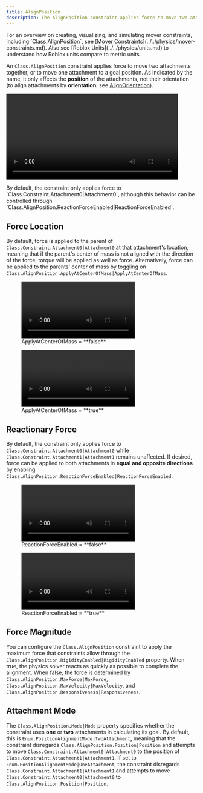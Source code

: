 ```yaml
---
title: AlignPosition
description: The AlignPosition constraint applies force to move two attachments together, or to move one attachment to a goal position.
---
```


<Alert severity="info">
For an overview on creating, visualizing, and simulating mover constraints, including `Class.AlignPosition`, see [Mover Constraints](../../physics/mover-constraints.md). Also see [Roblox&nbsp;Units](../../physics/units.md) to understand how Roblox units compare to metric units.
</Alert>

An `Class.AlignPosition` constraint applies force to move two attachments together, or to move one attachment to a goal position. As indicated by the name, it only affects the **position** of the attachments, not their orientation (to align attachments by **orientation**, see [AlignOrientation](../../physics/constraints/align-orientation.md)).

<video controls src="../../assets/physics/constraints/AlignPosition-Demo.mp4" width="90%" alt="Demo video of AlignPosition constraint"></video>

<Alert severity="warning">
By default, the constraint only applies force to `Class.Constraint.Attachment0|Attachment0`, although this behavior can be controlled through `Class.AlignPosition.ReactionForceEnabled|ReactionForceEnabled`.
</Alert>

## Force Location

By default, force is applied to the parent of `Class.Constraint.Attachment0|Attachment0` at that attachment's location, meaning that if the parent's center of mass is not aligned with the direction of the force, torque will be applied as well as force. Alternatively, force can be applied to the parents' center of mass by toggling on `Class.AlignPosition.ApplyAtCenterOfMass|ApplyAtCenterOfMass`.

<GridContainer numColumns="2">
  <figure>
    <video controls src="../../assets/physics/constraints/AlignPosition-ApplyAtCenterOfMass-False.mp4" alt="Video showing ApplyAtCenterOfMass set to false"></video>
    <figcaption>ApplyAtCenterOfMass = **false**</figcaption>
  </figure>
  <figure>
    <video controls src="../../assets/physics/constraints/AlignPosition-ApplyAtCenterOfMass-True.mp4" alt="Video showing ApplyAtCenterOfMass set to true"></video>
    <figcaption>ApplyAtCenterOfMass = **true**</figcaption>
  </figure>
</GridContainer>

## Reactionary Force

By default, the constraint only applies force to `Class.Constraint.Attachment0|Attachment0` while `Class.Constraint.Attachment1|Attachment1` remains unaffected. If desired, force can be applied to both attachments in **equal and opposite directions** by enabling `Class.AlignPosition.ReactionForceEnabled|ReactionForceEnabled`.

<GridContainer numColumns="2">
  <figure>
    <video controls src="../../assets/physics/constraints/AlignPosition-ReactionForceEnabled-False.mp4" alt="Video showing ReactionForceEnabled set to false"></video>
    <figcaption>ReactionForceEnabled = **false**</figcaption>
  </figure>
  <figure>
    <video controls src="../../assets/physics/constraints/AlignPosition-ReactionForceEnabled-True.mp4" alt="Video showing ReactionForceEnabled set to true"></video>
    <figcaption>ReactionForceEnabled = **true**</figcaption>
  </figure>
</GridContainer>

## Force Magnitude

You can configure the `Class.AlignPosition` constraint to apply the maximum force that constraints allow through the `Class.AlignPosition.RigidityEnabled|RigidityEnabled` property. When true, the physics solver reacts as quickly as possible to complete the alignment. When false, the force is determined by `Class.AlignPosition.MaxForce|MaxForce`, `Class.AlignPosition.MaxVelocity|MaxVelocity`, and `Class.AlignPosition.Responsiveness|Responsiveness`.

## Attachment Mode

The `Class.AlignPosition.Mode|Mode` property specifies whether the constraint uses **one** or **two** attachments in calculating its goal. By default, this is `Enum.PositionAlignmentMode|TwoAttachment`, meaning that the constraint disregards `Class.AlignPosition.Position|Position` and attempts to move `Class.Constraint.Attachment0|Attachment0` to the position of `Class.Constraint.Attachment1|Attachment1`. If set to `Enum.PositionAlignmentMode|OneAttachment`, the constraint disregards `Class.Constraint.Attachment1|Attachment1` and attempts to move `Class.Constraint.Attachment0|Attachment0` to `Class.AlignPosition.Position|Position`.
